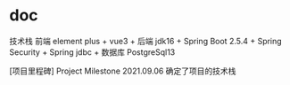 # doc

技术栈
前端 element plus + vue3 +
后端 jdk16 + Spring Boot 2.5.4 + Spring Security + Spring jdbc + 
数据库 PostgreSql13


[项目里程碑] Project Milestone
2021.09.06 确定了项目的技术栈







